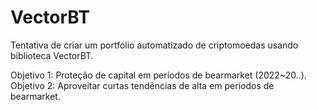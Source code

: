 # VectorBT

Tentativa de criar um portfólio automatizado de criptomoedas usando biblioteca VectorBT.

Objetivo 1: Proteção de capital em períodos de bearmarket (2022~20..).
Objetivo 2: Aproveitar curtas tendências de alta em períodos de bearmarket.
